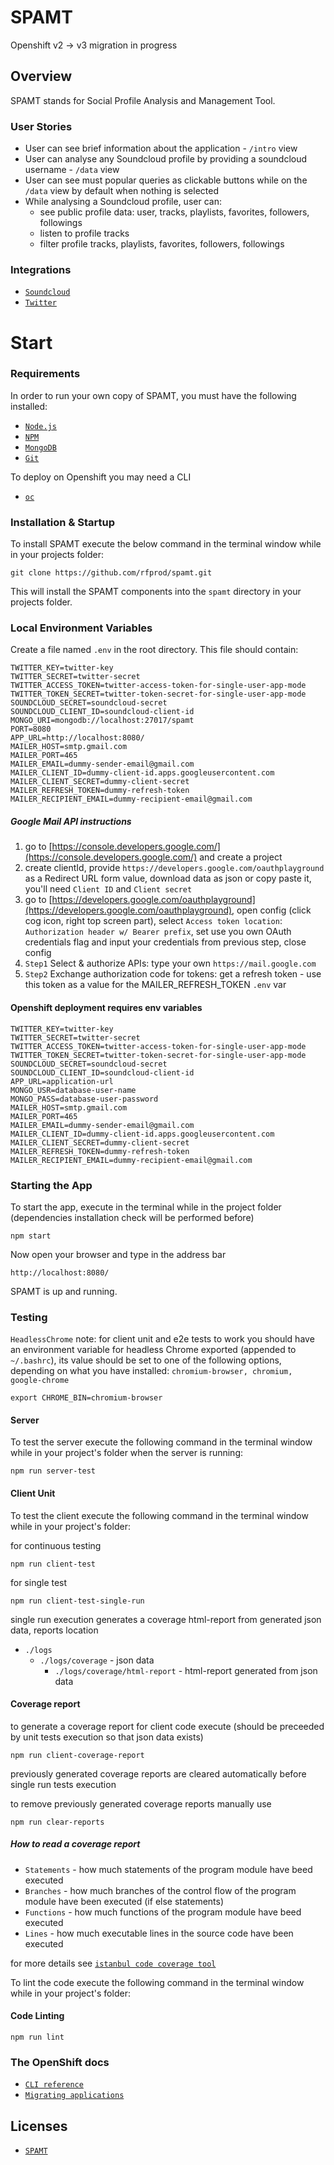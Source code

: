 # SPAMT

Openshift v2 -> v3 migration in progress

## Overview

SPAMT stands for Social Profile Analysis and Management Tool.

### User Stories
* User can see brief information about the application - `/intro` view
* User can analyse any Soundcloud profile by providing a soundcloud username - `/data` view
* User can see must popular queries as clickable buttons while on the `/data` view by default when nothing is selected
* While analysing a Soundcloud profile, user can:
  * see public profile data: user, tracks, playlists, favorites, followers, followings
  * listen to profile tracks
  * filter profile tracks, playlists, favorites, followers, followings

### Integrations

* [`Soundcloud`](https://soundcloud.com/)
* [`Twitter`](https://twitter.com/)

# Start

### Requirements

In order to run your own copy of SPAMT, you must have the following installed:

- [`Node.js`](https://nodejs.org/)
- [`NPM`](https://nodejs.org/)
- [`MongoDB`](http://www.mongodb.org/)
- [`Git`](https://git-scm.com/)

To deploy on Openshift you may need a CLI

- [`oc`](https://docs.openshift.com/online/cli_reference/get_started_cli.html#installing-the-cli)

### Installation & Startup

To install SPAMT execute the below command in the terminal window while in your projects folder:

```
git clone https://github.com/rfprod/spamt.git
```

This will install the SPAMT components into the `spamt` directory in your projects folder.

### Local Environment Variables

Create a file named `.env` in the root directory. This file should contain:

```
TWITTER_KEY=twitter-key
TWITTER_SECRET=twitter-secret
TWITTER_ACCESS_TOKEN=twitter-access-token-for-single-user-app-mode
TWITTER_TOKEN_SECRET=twitter-token-secret-for-single-user-app-mode
SOUNDCLOUD_SECRET=soundcloud-secret
SOUNDCLOUD_CLIENT_ID=soundcloud-client-id
MONGO_URI=mongodb://localhost:27017/spamt
PORT=8080
APP_URL=http://localhost:8080/
MAILER_HOST=smtp.gmail.com
MAILER_PORT=465
MAILER_EMAIL=dummy-sender-email@gmail.com
MAILER_CLIENT_ID=dummy-client-id.apps.googleusercontent.com
MAILER_CLIENT_SECRET=dummy-client-secret
MAILER_REFRESH_TOKEN=dummy-refresh-token
MAILER_RECIPIENT_EMAIL=dummy-recipient-email@gmail.com
```

##### Google Mail API instructions

1. go to [https://console.developers.google.com/](https://console.developers.google.com/) and create a project
2. create clientId, provide `https://developers.google.com/oauthplayground` as a Redirect URL form value, download data as json or copy paste it, you'll need `Client ID` and `Client secret`
3. go to [https://developers.google.com/oauthplayground](https://developers.google.com/oauthplayground), open config (click cog icon, right top screen part), select `Access token location`: `Authorization header w/ Bearer prefix`, set use you own OAuth credentials flag and input your credentials from previous step, close config
4. `Step1` Select & authorize APIs: type your own `https://mail.google.com`
5. `Step2` Exchange authorization code for tokens: get a refresh token - use this token as a value for the MAILER_REFRESH_TOKEN `.env` var

#### Openshift deployment requires env variables

```
TWITTER_KEY=twitter-key
TWITTER_SECRET=twitter-secret
TWITTER_ACCESS_TOKEN=twitter-access-token-for-single-user-app-mode
TWITTER_TOKEN_SECRET=twitter-token-secret-for-single-user-app-mode
SOUNDCLOUD_SECRET=soundcloud-secret
SOUNDCLOUD_CLIENT_ID=soundcloud-client-id
APP_URL=application-url
MONGO_USR=database-user-name
MONGO_PASS=database-user-password
MAILER_HOST=smtp.gmail.com
MAILER_PORT=465
MAILER_EMAIL=dummy-sender-email@gmail.com
MAILER_CLIENT_ID=dummy-client-id.apps.googleusercontent.com
MAILER_CLIENT_SECRET=dummy-client-secret
MAILER_REFRESH_TOKEN=dummy-refresh-token
MAILER_RECIPIENT_EMAIL=dummy-recipient-email@gmail.com
```

### Starting the App

To start the app, execute in the terminal while in the project folder (dependencies installation check will be performed before)

```
npm start
```

Now open your browser and type in the address bar

```
http://localhost:8080/
```

SPAMT is up and running.

### Testing

`HeadlessChrome` note: for client unit and e2e tests to work you should have an environment variable for headless Chrome exported (appended to `~/.bashrc`), its value should be set to one of the following options, depending on what you have installed: `chromium-browser, chromium, google-chrome`

```
export CHROME_BIN=chromium-browser
```

#### Server

To test the server execute the following command in the terminal window while in your project's folder when the server is running:

```
npm run server-test
```

#### Client Unit

To test the client execute the following command in the terminal window while in your project's folder:

for continuous testing

```
npm run client-test
```

for single test

```
npm run client-test-single-run
```

single run execution generates a coverage html-report from generated json data, reports location

  * `./logs`
    * `./logs/coverage` - json data
      * `./logs/coverage/html-report` - html-report generated from json data

#### Coverage report

to generate a coverage report for client code execute (should be preceeded by unit tests execution so that json data exists)

```
npm run client-coverage-report
```

previously generated coverage reports are cleared automatically before single run tests execution

to remove previously generated coverage reports manually use

```
npm run clear-reports
```

##### How to read a coverage report

* `Statements` - how much statements of the program module have beed executed
* `Branches` - how much branches of the control flow of the program module have been executed (if else statements)
* `Functions` - how much functions of the program module have beed executed
* `Lines` - how much executable lines in the source code have been executed

for more details see [`istanbul code coverage tool`](https://gotwarlost.github.io/istanbul)

To lint the code execute the following command in the terminal window while in your project's folder:

#### Code Linting

```
npm run lint
```

### The OpenShift docs

* [`CLI reference`](https://docs.openshift.com/online/cli_reference/get_started_cli.html)
* [`Migrating applications`](https://docs.openshift.com/online/dev_guide/migrating_applications/index.html)

## Licenses

* [`SPAMT`](LICENSE.md)
